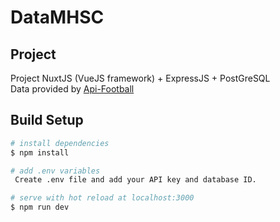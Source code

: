# DataMHSC

## Project

Project NuxtJS (VueJS framework) + ExpressJS + PostGreSQL  
Data provided by [Api-Football](https://www.api-football.com/)

## Build Setup

```bash
# install dependencies
$ npm install

# add .env variables
 Create .env file and add your API key and database ID.

# serve with hot reload at localhost:3000
$ npm run dev

```
